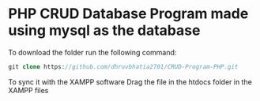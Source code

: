 # PHP CRUD Database Program made using mysql as the database

To download the folder run the following command:
```PHP
git clone https://github.com/dhruvbhatia2701/CRUD-Program-PHP.git
```

To sync it with the XAMPP software 
Drag the file in the htdocs folder in the XAMPP files
